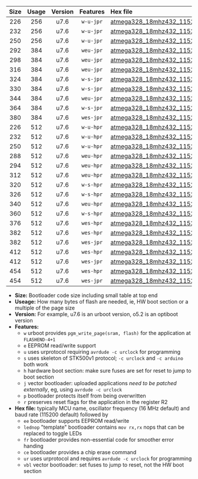 |Size|Usage|Version|Features|Hex file|
|:-:|:-:|:-:|:-:|:--|
|226|256|u7.6|`w-u-jpr`|[atmega328_18mhz432_115200bps_ur_vbl.hex](https://raw.githubusercontent.com/stefanrueger/urboot/main//atmega328_18mhz432_115200bps_ur_vbl.hex)|
|232|256|u7.6|`w-u-jpr`|[atmega328_18mhz432_115200bps_lednop_ur_vbl.hex](https://raw.githubusercontent.com/stefanrueger/urboot/main//atmega328_18mhz432_115200bps_lednop_ur_vbl.hex)|
|250|256|u7.6|`w-u-jpr`|[atmega328_18mhz432_115200bps_lednop_fr_ur_vbl.hex](https://raw.githubusercontent.com/stefanrueger/urboot/main//atmega328_18mhz432_115200bps_lednop_fr_ur_vbl.hex)|
|292|384|u7.6|`weu-jpr`|[atmega328_18mhz432_115200bps_ee_ur_vbl.hex](https://raw.githubusercontent.com/stefanrueger/urboot/main//atmega328_18mhz432_115200bps_ee_ur_vbl.hex)|
|298|384|u7.6|`weu-jpr`|[atmega328_18mhz432_115200bps_ee_lednop_ur_vbl.hex](https://raw.githubusercontent.com/stefanrueger/urboot/main//atmega328_18mhz432_115200bps_ee_lednop_ur_vbl.hex)|
|316|384|u7.6|`weu-jpr`|[atmega328_18mhz432_115200bps_ee_lednop_fr_ur_vbl.hex](https://raw.githubusercontent.com/stefanrueger/urboot/main//atmega328_18mhz432_115200bps_ee_lednop_fr_ur_vbl.hex)|
|324|384|u7.6|`w-s-jpr`|[atmega328_18mhz432_115200bps_vbl.hex](https://raw.githubusercontent.com/stefanrueger/urboot/main//atmega328_18mhz432_115200bps_vbl.hex)|
|330|384|u7.6|`w-s-jpr`|[atmega328_18mhz432_115200bps_lednop_vbl.hex](https://raw.githubusercontent.com/stefanrueger/urboot/main//atmega328_18mhz432_115200bps_lednop_vbl.hex)|
|344|384|u7.6|`weu-jpr`|[atmega328_18mhz432_115200bps_ee_lednop_fr_ce_ur_vbl.hex](https://raw.githubusercontent.com/stefanrueger/urboot/main//atmega328_18mhz432_115200bps_ee_lednop_fr_ce_ur_vbl.hex)|
|364|384|u7.6|`w-s-jpr`|[atmega328_18mhz432_115200bps_lednop_fr_vbl.hex](https://raw.githubusercontent.com/stefanrueger/urboot/main//atmega328_18mhz432_115200bps_lednop_fr_vbl.hex)|
|380|384|u7.6|`wes-jpr`|[atmega328_18mhz432_115200bps_ee_vbl.hex](https://raw.githubusercontent.com/stefanrueger/urboot/main//atmega328_18mhz432_115200bps_ee_vbl.hex)|
|226|512|u7.6|`w-u-hpr`|[atmega328_18mhz432_115200bps_ur.hex](https://raw.githubusercontent.com/stefanrueger/urboot/main//atmega328_18mhz432_115200bps_ur.hex)|
|232|512|u7.6|`w-u-hpr`|[atmega328_18mhz432_115200bps_lednop_ur.hex](https://raw.githubusercontent.com/stefanrueger/urboot/main//atmega328_18mhz432_115200bps_lednop_ur.hex)|
|250|512|u7.6|`w-u-hpr`|[atmega328_18mhz432_115200bps_lednop_fr_ur.hex](https://raw.githubusercontent.com/stefanrueger/urboot/main//atmega328_18mhz432_115200bps_lednop_fr_ur.hex)|
|288|512|u7.6|`weu-hpr`|[atmega328_18mhz432_115200bps_ee_ur.hex](https://raw.githubusercontent.com/stefanrueger/urboot/main//atmega328_18mhz432_115200bps_ee_ur.hex)|
|294|512|u7.6|`weu-hpr`|[atmega328_18mhz432_115200bps_ee_lednop_ur.hex](https://raw.githubusercontent.com/stefanrueger/urboot/main//atmega328_18mhz432_115200bps_ee_lednop_ur.hex)|
|312|512|u7.6|`weu-hpr`|[atmega328_18mhz432_115200bps_ee_lednop_fr_ur.hex](https://raw.githubusercontent.com/stefanrueger/urboot/main//atmega328_18mhz432_115200bps_ee_lednop_fr_ur.hex)|
|320|512|u7.6|`w-s-hpr`|[atmega328_18mhz432_115200bps.hex](https://raw.githubusercontent.com/stefanrueger/urboot/main//atmega328_18mhz432_115200bps.hex)|
|326|512|u7.6|`w-s-hpr`|[atmega328_18mhz432_115200bps_lednop.hex](https://raw.githubusercontent.com/stefanrueger/urboot/main//atmega328_18mhz432_115200bps_lednop.hex)|
|340|512|u7.6|`weu-hpr`|[atmega328_18mhz432_115200bps_ee_lednop_fr_ce_ur.hex](https://raw.githubusercontent.com/stefanrueger/urboot/main//atmega328_18mhz432_115200bps_ee_lednop_fr_ce_ur.hex)|
|360|512|u7.6|`w-s-hpr`|[atmega328_18mhz432_115200bps_lednop_fr.hex](https://raw.githubusercontent.com/stefanrueger/urboot/main//atmega328_18mhz432_115200bps_lednop_fr.hex)|
|376|512|u7.6|`wes-hpr`|[atmega328_18mhz432_115200bps_ee.hex](https://raw.githubusercontent.com/stefanrueger/urboot/main//atmega328_18mhz432_115200bps_ee.hex)|
|382|512|u7.6|`wes-hpr`|[atmega328_18mhz432_115200bps_ee_lednop.hex](https://raw.githubusercontent.com/stefanrueger/urboot/main//atmega328_18mhz432_115200bps_ee_lednop.hex)|
|382|512|u7.6|`wes-jpr`|[atmega328_18mhz432_115200bps_ee_lednop_vbl.hex](https://raw.githubusercontent.com/stefanrueger/urboot/main//atmega328_18mhz432_115200bps_ee_lednop_vbl.hex)|
|412|512|u7.6|`wes-hpr`|[atmega328_18mhz432_115200bps_ee_lednop_fr.hex](https://raw.githubusercontent.com/stefanrueger/urboot/main//atmega328_18mhz432_115200bps_ee_lednop_fr.hex)|
|412|512|u7.6|`wes-jpr`|[atmega328_18mhz432_115200bps_ee_lednop_fr_vbl.hex](https://raw.githubusercontent.com/stefanrueger/urboot/main//atmega328_18mhz432_115200bps_ee_lednop_fr_vbl.hex)|
|454|512|u7.6|`wes-hpr`|[atmega328_18mhz432_115200bps_ee_lednop_fr_ce.hex](https://raw.githubusercontent.com/stefanrueger/urboot/main//atmega328_18mhz432_115200bps_ee_lednop_fr_ce.hex)|
|454|512|u7.6|`wes-jpr`|[atmega328_18mhz432_115200bps_ee_lednop_fr_ce_vbl.hex](https://raw.githubusercontent.com/stefanrueger/urboot/main//atmega328_18mhz432_115200bps_ee_lednop_fr_ce_vbl.hex)|

- **Size:** Bootloader code size including small table at top end
- **Useage:** How many bytes of flash are needed, ie, HW boot section or a multiple of the page size
- **Version:** For example, u7.6 is an urboot version, o5.2 is an optiboot version
- **Features:**
  + `w` urboot provides `pgm_write_page(sram, flash)` for the application at `FLASHEND-4+1`
  + `e` EEPROM read/write support
  + `u` uses urprotocol requiring `avrdude -c urclock` for programming
  + `s` uses skeleton of STK500v1 protocol; `-c urclock` and `-c arduino` both work
  + `h` hardware boot section: make sure fuses are set for reset to jump to boot section
  + `j` vector bootloader: uploaded applications *need to be patched externally*, eg, using `avrdude -c urclock`
  + `p` bootloader protects itself from being overwritten
  + `r` preserves reset flags for the application in the register R2
- **Hex file:** typically MCU name, oscillator frequency (16 MHz default) and baud rate (115200 default) followed by
  + `ee` bootloader supports EEPROM read/write
  + `lednop` "template" bootloader contains `mov rx,rx` nops that can be replaced to toggle LEDs
  + `fr` bootloader provides non-essential code for smoother error handing
  + `ce` bootloader provides a chip erase command
  + `ur` uses urprotocol and requires `avrdude -c urclock` for programming
  + `vbl` vector bootloader: set fuses to jump to reset, not the HW boot section
